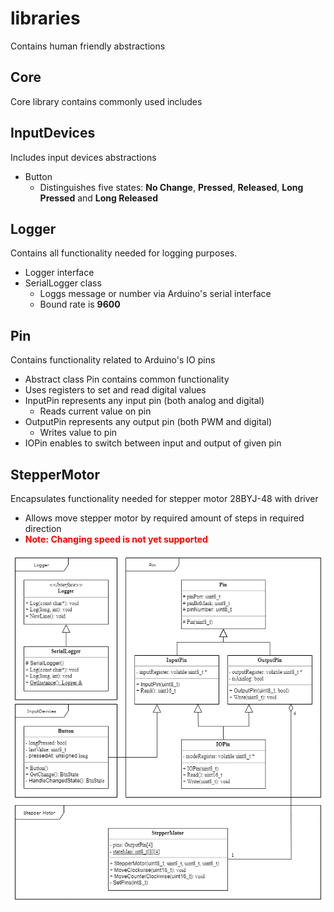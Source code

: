 # libraries
Contains human friendly abstractions 
## Core
Core library contains commonly used includes
## InputDevices
Includes input devices abstractions
- Button
    - Distinguishes five states: **No Change**, **Pressed**, **Released**, **Long Pressed** and **Long Released**
## Logger
Contains all functionality needed for logging purposes.
- Logger interface
- SerialLogger class
    - Loggs message or number via Arduino's serial interface
    - Bound rate is **9600**
## Pin
Contains functionality related to Arduino's IO pins
- Abstract class Pin contains common functionality
- Uses registers to set and read digital values
- InputPin represents any input pin (both analog and digital)     
    - Reads current value on pin
- OutputPin represents any output pin (both PWM and digital)
    - Writes value to pin
- IOPin enables to switch between input and output of given pin
## StepperMotor
Encapsulates functionality needed for stepper motor 28BYJ-48 with driver
- Allows move stepper motor by required amount of steps in required direction
- <span style="color:Red">**Note: Changing speed is not yet supported**</span>

![Demo](ClassDiagram.png)